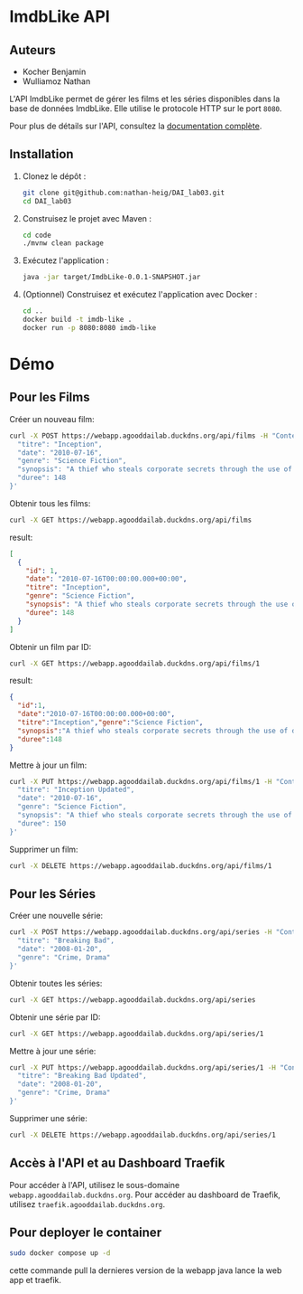 # ImdbLike API
## Auteurs

- Kocher Benjamin
- Wulliamoz Nathan

L'API ImdbLike permet de gérer les films et les séries disponibles dans la base de données ImdbLike. Elle utilise le protocole HTTP sur le port `8080`.

Pour plus de détails sur l'API, consultez la [documentation complète](./apidDoc.md).

## Installation

1. Clonez le dépôt :
    ```sh
    git clone git@github.com:nathan-heig/DAI_lab03.git
    cd DAI_lab03
    ```

2. Construisez le projet avec Maven :
    ```sh
    cd code
    ./mvnw clean package
    ```

3. Exécutez l'application :
    ```sh
    java -jar target/ImdbLike-0.0.1-SNAPSHOT.jar
    ```

4. (Optionnel) Construisez et exécutez l'application avec Docker :
    ```sh
    cd ..
    docker build -t imdb-like .
    docker run -p 8080:8080 imdb-like
    ```


# Démo
## Pour les Films

Créer un nouveau film:
```sh
curl -X POST https://webapp.agooddailab.duckdns.org/api/films -H "Content-Type: application/json" -d '{
  "titre": "Inception",
  "date": "2010-07-16",
  "genre": "Science Fiction",
  "synopsis": "A thief who steals corporate secrets through the use of dream-sharing technology.",
  "duree": 148
}'
```

Obtenir tous les films:
```sh
curl -X GET https://webapp.agooddailab.duckdns.org/api/films
```
result:
```json
[
  {
    "id": 1,
    "date": "2010-07-16T00:00:00.000+00:00",
    "titre": "Inception",
    "genre": "Science Fiction",
    "synopsis": "A thief who steals corporate secrets through the use of dream-sharing technology.",
    "duree": 148
  }
]
```

Obtenir un film par ID:
```sh
curl -X GET https://webapp.agooddailab.duckdns.org/api/films/1
```
result:
```json
{
  "id":1,
  "date":"2010-07-16T00:00:00.000+00:00",
  "titre":"Inception","genre":"Science Fiction",
  "synopsis":"A thief who steals corporate secrets through the use of dream-sharing technology.",
  "duree":148
}
```

Mettre à jour un film:
```sh
curl -X PUT https://webapp.agooddailab.duckdns.org/api/films/1 -H "Content-Type: application/json" -d '{
  "titre": "Inception Updated",
  "date": "2010-07-16",
  "genre": "Science Fiction",
  "synopsis": "A thief who steals corporate secrets through the use of dream-sharing technology.",
  "duree": 150
}'
```

Supprimer un film:
```sh
curl -X DELETE https://webapp.agooddailab.duckdns.org/api/films/1
```

## Pour les Séries

Créer une nouvelle série:
```sh
curl -X POST https://webapp.agooddailab.duckdns.org/api/series -H "Content-Type: application/json" -d '{
  "titre": "Breaking Bad",
  "date": "2008-01-20",
  "genre": "Crime, Drama"
}'
```

Obtenir toutes les séries:
```sh
curl -X GET https://webapp.agooddailab.duckdns.org/api/series
```

Obtenir une série par ID:
```sh
curl -X GET https://webapp.agooddailab.duckdns.org/api/series/1
```

Mettre à jour une série:
```sh
curl -X PUT https://webapp.agooddailab.duckdns.org/api/series/1 -H "Content-Type: application/json" -d '{
  "titre": "Breaking Bad Updated",
  "date": "2008-01-20",
  "genre": "Crime, Drama"
}'
```

Supprimer une série:
```sh
curl -X DELETE https://webapp.agooddailab.duckdns.org/api/series/1
```

## Accès à l'API et au Dashboard Traefik

Pour accéder à l'API, utilisez le sous-domaine `webapp.agooddailab.duckdns.org`. Pour accéder au dashboard de Traefik, utilisez `traefik.agooddailab.duckdns.org`.


## Pour deployer le container
```sh
sudo docker compose up -d
```
cette commande pull la dernieres version de la webapp java lance la web app et traefik.
